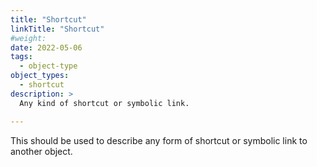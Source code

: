 ```yaml
---
title: "Shortcut"
linkTitle: "Shortcut"
#weight:
date: 2022-05-06
tags: 
  - object-type
object_types:
  - shortcut
description: >
  Any kind of shortcut or symbolic link.

---
```


This should be used to describe any form of shortcut or symbolic link to another object.
